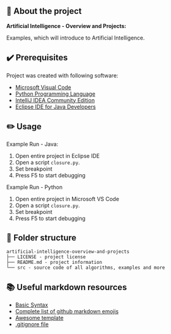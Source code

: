 ## :newspaper: About the project ##

**Artificial Intelligence - Overview and Projects:**

Examples, which will introduce to Artificial Intelligence.

## :heavy_check_mark: Prerequisites ##

Project was created with following software:

* [Microsoft Visual Code](https://code.visualstudio.com/download)
* [Python Programming Language](https://www.python.org/downloads/release/python-3109/)
* [IntelliJ IDEA Community Edition](https://www.jetbrains.com/idea/download/#section=windows)
* [Eclipse IDE for Java Developers](https://www.eclipse.org/downloads/packages/release/kepler/sr1/eclipse-ide-java-developers)

## :pencil2: Usage

Example Run - Java:

1. Open entire project in Eclipse IDE
1. Open a script <code>closure.py</code>.
1. Set breakpoint
1. Press F5 to start debugging

Example Run - Python

1. Open entire project in Microsoft VS Code
1. Open a script <code>closure.py</code>.
1. Set breakpoint
1. Press F5 to start debugging

## :file_folder: Folder structure ##

    artificial-intelligence-overview-and-projects
    ├── LICENSE - project license
    ├── README.md - project information
    └── src - source code of all algorithms, examples and more

## :books: Useful markdown resources ##

* [Basic Syntax](https://www.markdownguide.org/basic-syntax/)
* [Complete list of github markdown emojis](https://dev.to/nikolab/complete-list-of-github-markdown-emoji-markup-5aia)
* [Awesome template](https://github.com/ma-shamshiri/Human-Activity-Recognition/blob/main/README.md)
* [.gitignore file](https://git-scm.com/docs/gitignore)
